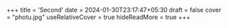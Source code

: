 +++
title = 'Second'
date = 2024-01-30T23:17:47+05:30
draft = false
cover = "photu.jpg"
useRelativeCover = true
hideReadMore = true
+++

